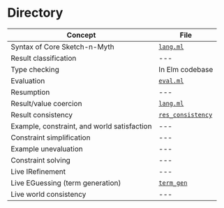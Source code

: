 # Directory

| Concept                                     | File
| ------------------------------------------- | ------------------------------
| Syntax of Core Sketch-n-Myth                | [`lang.ml`](src/lang.ml)
| Result classification                       | ---
| Type checking                               | In Elm codebase
| Evaluation                                  | [`eval.ml`](src/eval.ml)
| Resumption                                  | ---
| Result/value coercion                       | [`lang.ml`](src/lang.ml)
| Result consistency                          | [`res_consistency`](src/res_consistency.ml)
| Example, constraint, and world satisfaction | ---
| Constraint simplification                   | ---
| Example unevaluation                        | ---
| Constraint solving                          | ---
| Live IRefinement                            | ---
| Live EGuessing (term generation)            | [`term_gen`](src/term_gen.ml)
| Live world consistency                      | ---

